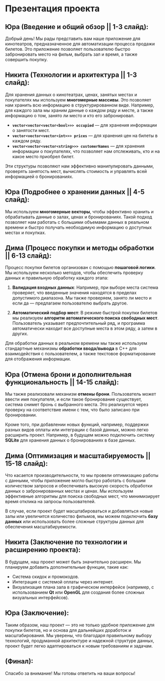 # Презентация проекта

## Юра (Введение и общий обзор || 1-3 слайд):

Добрый день! Мы рады представить вам наше приложение для кинотеатров, предназначенное для автоматизации процесса продажи билетов. Это приложение позволяет пользователю быстро забронировать место на фильм, выбрать зал и время, а также совершить покупку. 

## Никита (Технологии и архитектура || 1-3 слайд):

Для хранения данных о кинотеатрах, ценах, занятых местах и покупателях мы используем **многомерные массивы**. Это позволяет нам хранить всю информацию в структурированном виде. Например, для каждого зала мы храним данные о каждом ряду и месте, а также информацию о том, занято ли место и кто его забронировал.

- **`vector<vector<vector<bool>>> occupied`** — для хранения информации о занятости мест.
- **`vector<vector<vector<int>>> prices`** — для хранения цен на билеты в каждом ряду.
- **`vector<vector<vector<string>>> customerNames`** — для хранения информации о покупателях, что позволяет нам отслеживать, кто и на какое место приобрел билет.

Эти структуры позволяют нам эффективно манипулировать данными, проверять занятость мест, вычислять стоимость и управлять всей информацией о бронированиях.

## Юра (Подробнее о хранении данных || 4-5 слайд):

Мы используем **многомерные векторы**, чтобы эффективно хранить и обрабатывать данные о залах, ценах и бронированиях. Такой подход позволяет нам работать с большими объемами данных в реальном времени и быстро получать необходимую информацию о доступных местах и покупках.

## Дима (Процесс покупки и методы обработки || 6-13 слайд):

Процесс покупки билетов организован с помощью **пошаговой логики**. Мы используем несколько методов, чтобы обеспечить проверку данных и правильную обработку каждого этапа:

1. **Валидация входных данных**: Например, при выборе места система проверяет, что введенные значения находятся в пределах допустимого диапазона. Мы также проверяем, занято ли место и если да — предлагаем пользователю выбрать другое.
   
2. **Автоматический подбор мест**: В режиме быстрой покупки билетов мы реализуем **алгоритм автоматического поиска свободных мест**. Пользователь указывает предпочтительный ряд, и программа автоматически находит все доступные места в этом ряду, а затем в других.

Для обработки данных в реальном времени мы также используем стандартные механизмы **обработки ввода/вывода** в C++ для взаимодействия с пользователем, а также текстовое форматирование для отображения информации.

## Юра (Отмена брони и дополнительная функциональность || 14-15 слайд):

Мы также реализовали механизм **отмены брони**. Пользователь может ввести имя покупателя, и если такое бронирование существует, система снимет бронь с выбранного места. Это реализуется через проверку на соответствие имени с тем, что было записано при бронировании.

Кроме того, при добавлении новых функций, например, поддержки разных видов оплаты или интеграции с базой данных, можно легко расширить проект. Например, в будущем можно подключить систему **SQLite** для хранения данных о бронированиях в базе данных.

## Дима (Оптимизация и масштабируемость || 15-18 слайд):

Что касается производительности, то мы провели оптимизацию работы с данными, чтобы приложение могло быстро работать с большим количеством запросов и обеспечивать высокую скорость обработки данных о забронированных местах и ценах. Мы используем эффективные алгоритмы для поиска свободных мест, что минимизирует время отклика на запросы пользователей.

В случае, если проект будет масштабироваться и добавляться новые залы или увеличится количество фильмов, мы можем подключить **базу данных** или использовать более сложные структуры данных для обеспечения масштабируемости.

## Никита (Заключение по технологии и расширению проекта):

В будущем, наш проект может быть значительно расширен. Мы планируем добавить дополнительные функции, такие как:
- Система скидок и промокодов.
- Интеграция с системой оплаты через интернет.
- Визуализация плана зала в графическом интерфейсе (например, с использованием **Qt** или **OpenGL** для создания более сложных визуальных интерфейсов).

## Юра (Заключение):

Таким образом, наш проект — это не только удобное приложение для покупки билетов, но и основа для дальнейших доработок и масштабирования. Мы уверены, что благодаря правильному выбору технологий, продуманной архитектуре и надежной структуре данных, проект будет легко адаптироваться к новым требованиям и задачам.

## (Финал):

Спасибо за внимание! Мы готовы ответить на ваши вопросы!
